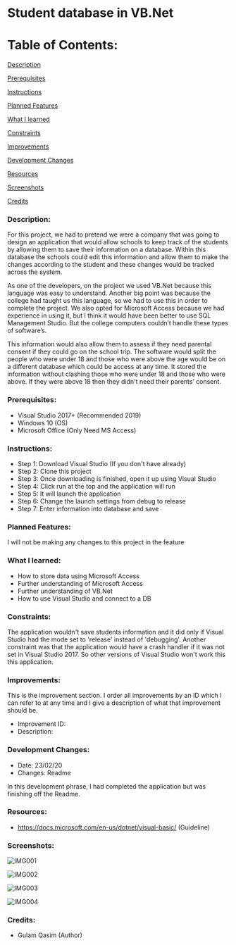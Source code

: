 # Student database in VB.Net #


# Table of Contents:

[Description](#Description)  
<a name="Description"/>

[Prerequisites](#Prerequisites)  
<a name="Prerequisites"/>

[Instructions](#Instructions)  
<a name="Instructions"/>

[Planned Features](#Planned_Features)  
<a name="Planned_Features"/>

[What I learned](#What_I_Learned)  
<a name="What_I_Learned"/>

[Constraints](#Constraints)  
<a name="Constraints"/>

[Improvements](#Improvements)  
<a name="Improvements"/>

[Development Changes](#Development_Changes)  
<a name="Development_Changes"/>

[Resources](#Resources)  
<a name="Resources"/>

[Screenshots](#Screenshots)
<a name="Screenshots"/>

[Credits](#Credits)  
<a name="Credits"/>

### Description:
For this project, we had to pretend we were a company that was going to design an application that would allow schools to keep track of the students by allowing them to save their information on a database. Within this database the schools could edit this information and allow them to make the changes according to the student and these changes would be tracked across the system. 

As one of the developers, on the project we used VB.Net because this language was easy to understand. Another big point was because the college had taught us this language, so we had to use this in order to complete the project. We also opted for Microsoft Access because we had experience in using it, but I think it would have been better to use SQL Management Studio. But the college computers couldn’t handle these types of software’s. 

This information would also allow them to assess if they need parental consent if they could go on the school trip. The software would split the people who were under 18 and those who were above the age would be on a different database which could be access at any time. It stored the information without clashing those who were under 18 and those who were above.  If they were above 18 then they didn't need their parents’ consent.

### Prerequisites:
- Visual Studio 2017+ (Recommended 2019)
- Windows 10 (OS)
- Microsoft Office (Only Need MS Access)

### Instructions:
- Step 1: Download Visual Studio (If you don't have already)
- Step 2: Clone this project
- Step 3: Once downloading is finished, open it up using Visual Studio
- Step 4: Click run at the top and the application will run
- Step 5: It will launch the application
- Step 6: Change the launch settings from debug to release
- Step 7: Enter information into database and save

### Planned Features:
I will not be making any changes to this project in the feature

### What I learned:
- How to store data using Microsoft Access
- Further understanding of Microsoft Access
- Further understanding of VB.Net
- How to use Visual Studio and connect to a DB

### Constraints:
The application wouldn't save students information and it did only if Visual Studio had the mode set to 'release' instead of 'debugging'. Another constraint was that the application would have a crash handler if it was not set in Visual Studio 2017. So other versions of Visual Studio won't work this this application.

### Improvements:
This is the improvement section. I order all improvements by an ID which I can refer to at any time and I give a description of what that improvement should be.

- Improvement ID:
- Description: 

### Development Changes:
- Date: 23/02/20
- Changes: Readme

In this development phrase, I had completed the application but was finishing off the Readme.

### Resources:
- https://docs.microsoft.com/en-us/dotnet/visual-basic/ (Guideline)

### Screenshots:

![IMG001](https://user-images.githubusercontent.com/45819118/71086439-dc680300-2191-11ea-901c-245fe32265bb.PNG)

![IMG002](https://user-images.githubusercontent.com/45819118/71086441-dc680300-2191-11ea-9e27-59778ea6b0b4.PNG)

![IMG003](https://user-images.githubusercontent.com/45819118/71086442-dd009980-2191-11ea-9d04-b60b4d784e12.PNG)

![IMG004](https://user-images.githubusercontent.com/45819118/71086443-dd009980-2191-11ea-99d5-6f6ff539e21d.PNG)

### Credits:
- Gulam Qasim (Author)
